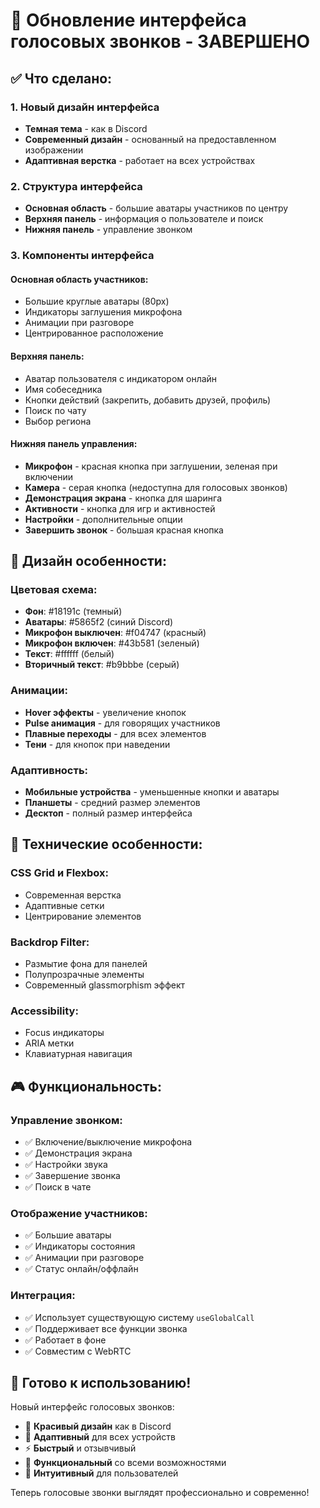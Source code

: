 # 🎨 Обновление интерфейса голосовых звонков - ЗАВЕРШЕНО

## ✅ **Что сделано:**

### 1. **Новый дизайн интерфейса**
- **Темная тема** - как в Discord
- **Современный дизайн** - основанный на предоставленном изображении
- **Адаптивная верстка** - работает на всех устройствах

### 2. **Структура интерфейса**
- **Основная область** - большие аватары участников по центру
- **Верхняя панель** - информация о пользователе и поиск
- **Нижняя панель** - управление звонком

### 3. **Компоненты интерфейса**

#### **Основная область участников:**
- Большие круглые аватары (80px)
- Индикаторы заглушения микрофона
- Анимации при разговоре
- Центрированное расположение

#### **Верхняя панель:**
- Аватар пользователя с индикатором онлайн
- Имя собеседника
- Кнопки действий (закрепить, добавить друзей, профиль)
- Поиск по чату
- Выбор региона

#### **Нижняя панель управления:**
- **Микрофон** - красная кнопка при заглушении, зеленая при включении
- **Камера** - серая кнопка (недоступна для голосовых звонков)
- **Демонстрация экрана** - кнопка для шаринга
- **Активности** - кнопка для игр и активностей
- **Настройки** - дополнительные опции
- **Завершить звонок** - большая красная кнопка

## 🎨 **Дизайн особенности:**

### **Цветовая схема:**
- **Фон**: #18191c (темный)
- **Аватары**: #5865f2 (синий Discord)
- **Микрофон выключен**: #f04747 (красный)
- **Микрофон включен**: #43b581 (зеленый)
- **Текст**: #ffffff (белый)
- **Вторичный текст**: #b9bbbe (серый)

### **Анимации:**
- **Hover эффекты** - увеличение кнопок
- **Pulse анимация** - для говорящих участников
- **Плавные переходы** - для всех элементов
- **Тени** - для кнопок при наведении

### **Адаптивность:**
- **Мобильные устройства** - уменьшенные кнопки и аватары
- **Планшеты** - средний размер элементов
- **Десктоп** - полный размер интерфейса

## 🔧 **Технические особенности:**

### **CSS Grid и Flexbox:**
- Современная верстка
- Адаптивные сетки
- Центрирование элементов

### **Backdrop Filter:**
- Размытие фона для панелей
- Полупрозрачные элементы
- Современный glassmorphism эффект

### **Accessibility:**
- Focus индикаторы
- ARIA метки
- Клавиатурная навигация

## 🎮 **Функциональность:**

### **Управление звонком:**
- ✅ Включение/выключение микрофона
- ✅ Демонстрация экрана
- ✅ Настройки звука
- ✅ Завершение звонка
- ✅ Поиск в чате

### **Отображение участников:**
- ✅ Большие аватары
- ✅ Индикаторы состояния
- ✅ Анимации при разговоре
- ✅ Статус онлайн/оффлайн

### **Интеграция:**
- ✅ Использует существующую систему `useGlobalCall`
- ✅ Поддерживает все функции звонка
- ✅ Работает в фоне
- ✅ Совместим с WebRTC

## 🚀 **Готово к использованию!**

Новый интерфейс голосовых звонков:
- 🎨 **Красивый дизайн** как в Discord
- 📱 **Адаптивный** для всех устройств
- ⚡ **Быстрый** и отзывчивый
- 🔧 **Функциональный** со всеми возможностями
- 🎯 **Интуитивный** для пользователей

Теперь голосовые звонки выглядят профессионально и современно!


